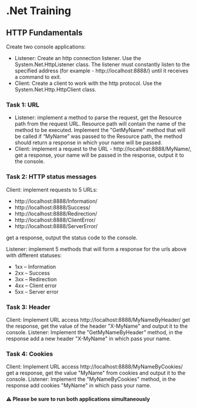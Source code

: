 # .Net Training

## HTTP Fundamentals
Create two console applications:
- Listener: Create an http connection listener. Use the System.Net.HttpListener class. The listener must constantly listen to the specified address (for example -
 http://localhost:8888/) until it receives a command to exit.
- Client: Create a client to work with the http protocol. Use the System.Net.Http.HttpClient class.

### Task 1: URL
- Listener: implement a method to parse the request, get the Resource path from the request URL. Resource path will contain the name of the method to be executed. Implement the "GetMyName" method that will be called if “MyName” was passed to the Resource path, the method should return a response in which your name will be passed.
- Client: implement a request to the URL - http://localhost:8888/MyName/, get a response, your name will be passed in the response, output it to the console.

### Task 2: HTTP status messages
Client: implement requests to 5 URLs:

- http://localhost:8888/Information/
- http://localhost:8888/Success/
- http://localhost:8888/Redirection/
- http://localhost:8888/ClientError/
- http://localhost:8888/ServerError/

get a response, output the status code to the console.

Listener: implement 5 methods that will form a response for the urls above with different statuses:

- 1xx – Information
- 2xx – Success
- 3xx – Redirection
- 4xx – Client error
- 5xx – Server error

### Task 3: Header
Client: Implement URL access http://localhost:8888/MyNameByHeader/ get the response, get the value of the header "X-MyName" and output it to the console.
Listener: Implement the "GetMyNameByHeader" method, in the response add a new header "X-MyName" in which pass your name.

### Task 4: Cookies

Client: Implement URL access http://localhost:8888/MyNameByCookies/ get a response, get the value "MyName" from cookies and output it to the console.
Listener: Implement the "MyNameByCookies" method, in the response add cookies "MyName" in which pass your name.

#### ⚠️ Please be sure to run both applications simultaneously 
